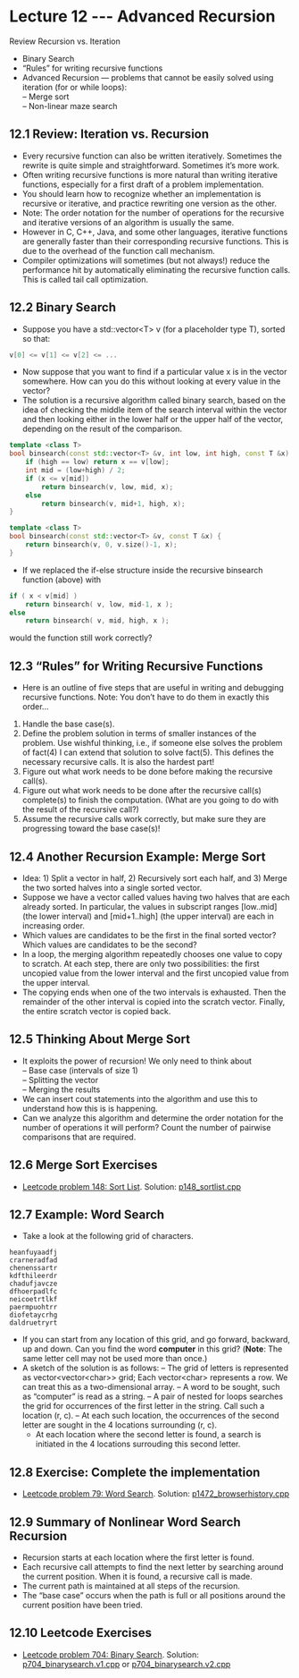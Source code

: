 # Lecture 12 --- Advanced Recursion

Review Recursion vs. Iteration

- Binary Search
- “Rules” for writing recursive functions
- Advanced Recursion — problems that cannot be easily solved using iteration (for or while loops):  
  – Merge sort  
  – Non-linear maze search

## 12.1 Review: Iteration vs. Recursion

- Every recursive function can also be written iteratively. Sometimes the rewrite is quite simple and straightforward. Sometimes it’s more work.
- Often writing recursive functions is more natural than writing iterative functions, especially for a first draft of
a problem implementation.
- You should learn how to recognize whether an implementation is recursive or iterative, and practice rewriting
one version as the other.
- Note: The order notation for the number of operations for the recursive and iterative versions of an algorithm
is usually the same.
- However in C, C++, Java, and some other languages, iterative functions are generally faster than their
corresponding recursive functions. This is due to the overhead of the function call mechanism.
- Compiler optimizations will sometimes (but not always!) reduce the performance hit by automatically eliminating
the recursive function calls. This is called tail call optimization.

## 12.2 Binary Search

- Suppose you have a std::vector&lt;T&gt; v (for a placeholder type T), sorted so that:
```cpp
v[0] <= v[1] <= v[2] <= ...
```
- Now suppose that you want to find if a particular value x is in the vector somewhere. How can you do this without looking at every value in the vector?
- The solution is a recursive algorithm called binary search, based on the idea of checking the middle item of the search interval within the vector and then looking either in the lower half or the upper half of the vector, depending on the result of the comparison.
```cpp
template <class T>
bool binsearch(const std::vector<T> &v, int low, int high, const T &x) {
	if (high == low) return x == v[low];
	int mid = (low+high) / 2;
	if (x <= v[mid])
		return binsearch(v, low, mid, x);
	else
		return binsearch(v, mid+1, high, x);
}

template <class T>
bool binsearch(const std::vector<T> &v, const T &x) {
	return binsearch(v, 0, v.size()-1, x);
}
```

- If we replaced the if-else structure inside the recursive binsearch function (above) with
```cpp
if ( x < v[mid] )
	return binsearch( v, low, mid-1, x );
else
	return binsearch( v, mid, high, x );
```
would the function still work correctly?

## 12.3 “Rules” for Writing Recursive Functions

- Here is an outline of five steps that are useful in writing and debugging recursive functions. Note: You don’t have
to do them in exactly this order...
1. Handle the base case(s).
2. Define the problem solution in terms of smaller instances of the problem. Use wishful thinking, i.e., if someone
else solves the problem of fact(4) I can extend that solution to solve fact(5). This defines the necessary
recursive calls. It is also the hardest part!
3. Figure out what work needs to be done before making the recursive call(s).
4. Figure out what work needs to be done after the recursive call(s) complete(s) to finish the computation. (What
are you going to do with the result of the recursive call?)
5. Assume the recursive calls work correctly, but make sure they are progressing toward the base case(s)!

## 12.4 Another Recursion Example: Merge Sort

- Idea: 1) Split a vector in half, 2) Recursively sort each half, and 3) Merge the two sorted halves into a single
sorted vector.
- Suppose we have a vector called values having two halves that are each already sorted. In particular, the
values in subscript ranges [low..mid] (the lower interval) and [mid+1..high] (the upper interval) are each
in increasing order.
- Which values are candidates to be the first in the final sorted vector? Which values are candidates to be the
second?
- In a loop, the merging algorithm repeatedly chooses one value to copy to scratch. At each step, there are only
two possibilities: the first uncopied value from the lower interval and the first uncopied value from the upper
interval.
- The copying ends when one of the two intervals is exhausted. Then the remainder of the other interval is copied
into the scratch vector. Finally, the entire scratch vector is copied back.

## 12.5 Thinking About Merge Sort

- It exploits the power of recursion! We only need to think about  
  – Base case (intervals of size 1)  
  – Splitting the vector  
  – Merging the results
- We can insert cout statements into the algorithm and use this to understand how this is is happening.
- Can we analyze this algorithm and determine the order notation for the number of operations it will perform?
Count the number of pairwise comparisons that are required.

## 12.6 Merge Sort Exercises

<!--- [Leetcode problem 912: Sort an Array](https://leetcode.com/problems/sort-an-array/). Solution: [p912_sortarray.cpp](../../leetcode/p912_sortarray.cpp)-->
- [Leetcode problem 148: Sort List](https://leetcode.com/problems/sort-list/). Solution: [p148_sortlist.cpp](../../leetcode/p148_sortlist.cpp)

## 12.7 Example: Word Search

- Take a look at the following grid of characters.
```console
heanfuyaadfj
crarneradfad
chenenssartr
kdfthileerdr
chadufjavcze
dfhoerpadlfc
neicoetrtlkf
paermpuohtrr
diofetaycrhg
daldruetryrt
```
- If you can start from any location of this grid, and go forward, backward, up and down. Can you find the word **computer** in this grid?  (**Note**: The same letter cell may not be used more than once.)
- A sketch of the solution is as follows:
  – The grid of letters is represented as vector&lt;vector&lt;char&gt;&gt; grid; Each vector&lt;char&gt; represents a row. We can treat this as a two-dimensional array.
  – A word to be sought, such as “computer” is read as a string.
  – A pair of nested for loops searches the grid for occurrences of the first letter in the string. Call such a location (r, c).
  – At each such location, the occurrences of the second letter are sought in the 4 locations surrounding (r, c).
  - At each location where the second letter is found, a search is initiated in the 4 locations surrouding this second letter.

## 12.8 Exercise: Complete the implementation

- [Leetcode problem 79: Word Search](https://leetcode.com/problems/word-search/). Solution: [p1472_browserhistory.cpp](../../leetcode/p1472_browserhistory.cpp)

## 12.9 Summary of Nonlinear Word Search Recursion

- Recursion starts at each location where the first letter is found.
- Each recursive call attempts to find the next letter by searching around the current position. When it is found,
a recursive call is made.
- The current path is maintained at all steps of the recursion.
- The “base case” occurs when the path is full or all positions around the current position have been tried.

## 12.10 Leetcode Exercises

- [Leetcode problem 704: Binary Search](https://leetcode.com/problems/binary-search/). Solution: [p704_binarysearch.v1.cpp](../../leetcode/p704_binarysearch.v1.cpp) or [p704_binarysearch.v2.cpp](../../leetcode/p704_binarysearch.v2.cpp)
